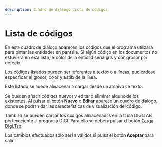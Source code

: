 ```yaml
---
description: Cuadro de diálogo Lista de códigos
---
```


# Lista de códigos

En este cuadro de diálogo aparecen los códigos que el programa utilizará para pintar las entidades en pantalla. Si algún código en los documentos no estuviera en esta lista, el color de la entidad sería gris y con grosor por defecto.

Los códigos listados pueden ser referentes a textos o a líneas, pudiéndose especificar el grosor, color y estilo de la línea.

Este listado se puede almacenar o cargar desde un archivo de texto.

Se pueden añadir códigos nuevos y editar o eliminar alguno de los existentes. Al pulsar el botón **Nuevo** o **Editar** aparece un [cuadro de diálogo](codigo-nuevo.md), donde se podrán dar las características de visualización del código.

También se pueden cargar los códigos almacenados en la tabla DIGI.TAB perteneciente al programa DIGI. Para ello se deberá pulsar el botón [Carga Digi.Tab](cargar-digi.tab.md).

Los cambios efectuados sólo serán válidos si pulsa el botón **Aceptar** para salir.

